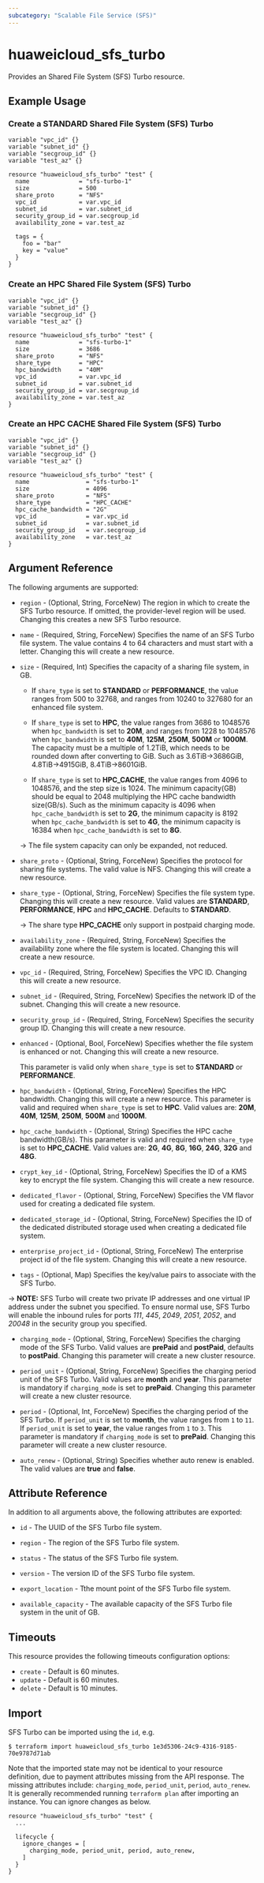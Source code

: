 ```yaml
---
subcategory: "Scalable File Service (SFS)"
---
```


# huaweicloud_sfs_turbo

Provides an Shared File System (SFS) Turbo resource.

## Example Usage

### Create a STANDARD Shared File System (SFS) Turbo

```hcl
variable "vpc_id" {}
variable "subnet_id" {}
variable "secgroup_id" {}
variable "test_az" {}

resource "huaweicloud_sfs_turbo" "test" {
  name              = "sfs-turbo-1"
  size              = 500
  share_proto       = "NFS"
  vpc_id            = var.vpc_id
  subnet_id         = var.subnet_id
  security_group_id = var.secgroup_id
  availability_zone = var.test_az

  tags = {
    foo = "bar"
    key = "value"
  }
}
```

### Create an HPC Shared File System (SFS) Turbo

```hcl
variable "vpc_id" {}
variable "subnet_id" {}
variable "secgroup_id" {}
variable "test_az" {}

resource "huaweicloud_sfs_turbo" "test" {
  name              = "sfs-turbo-1"
  size              = 3686
  share_proto       = "NFS"
  share_type        = "HPC"
  hpc_bandwidth     = "40M"
  vpc_id            = var.vpc_id
  subnet_id         = var.subnet_id
  security_group_id = var.secgroup_id
  availability_zone = var.test_az
}
```

### Create an HPC CACHE Shared File System (SFS) Turbo

```hcl
variable "vpc_id" {}
variable "subnet_id" {}
variable "secgroup_id" {}
variable "test_az" {}

resource "huaweicloud_sfs_turbo" "test" {
  name                = "sfs-turbo-1"
  size                = 4096
  share_proto         = "NFS"
  share_type          = "HPC_CACHE"
  hpc_cache_bandwidth = "2G"
  vpc_id              = var.vpc_id
  subnet_id           = var.subnet_id
  security_group_id   = var.secgroup_id
  availability_zone   = var.test_az
}
```

## Argument Reference

The following arguments are supported:

* `region` - (Optional, String, ForceNew) The region in which to create the SFS Turbo resource. If omitted, the
  provider-level region will be used. Changing this creates a new SFS Turbo resource.

* `name` - (Required, String, ForceNew) Specifies the name of an SFS Turbo file system. The value contains 4 to 64
  characters and must start with a letter. Changing this will create a new resource.

* `size` - (Required, Int) Specifies the capacity of a sharing file system, in GB.
  + If `share_type` is set to **STANDARD** or **PERFORMANCE**, the value ranges from 500 to 32768, and ranges from
  10240 to 327680 for an enhanced file system.

  + If `share_type` is set to **HPC**, the value ranges from 3686 to 1048576 when `hpc_bandwidth` is set to **20M**,
  and ranges from 1228 to 1048576 when `hpc_bandwidth` is set to **40M**, **125M**, **250M**, **500M** or **1000M**.
  The capacity must be a multiple of 1.2TiB, which needs to be rounded down after converting to GiB.
  Such as 3.6TiB->3686GiB, 4.8TiB->4915GiB, 8.4TiB->8601GiB.

  + If `share_type` is set to **HPC_CACHE**, the value ranges from 4096 to 1048576, and the step size is 1024.
  The minimum capacity(GB) should be equal to 2048 multiplying the HPC cache bandwidth size(GB/s).
  Such as the minimum capacity is 4096 when `hpc_cache_bandwidth` is set to **2G**, the minimum capacity is 8192 when
  `hpc_cache_bandwidth` is set to **4G**, the minimum capacity is 16384 when `hpc_cache_bandwidth` is set to **8G**.

  -> The file system capacity can only be expanded, not reduced.

* `share_proto` - (Optional, String, ForceNew) Specifies the protocol for sharing file systems. The valid value is NFS.
  Changing this will create a new resource.

* `share_type` - (Optional, String, ForceNew) Specifies the file system type. Changing this will create a new resource.
  Valid values are **STANDARD**, **PERFORMANCE**, **HPC** and **HPC_CACHE**.
  Defaults to **STANDARD**.

  -> The share type **HPC_CACHE** only support in postpaid charging mode.

* `availability_zone` - (Required, String, ForceNew) Specifies the availability zone where the file system is located.
  Changing this will create a new resource.

* `vpc_id` - (Required, String, ForceNew) Specifies the VPC ID. Changing this will create a new resource.

* `subnet_id` - (Required, String, ForceNew) Specifies the network ID of the subnet. Changing this will create a new
  resource.

* `security_group_id` - (Required, String, ForceNew) Specifies the security group ID. Changing this will create a new
  resource.

* `enhanced` - (Optional, Bool, ForceNew) Specifies whether the file system is enhanced or not. Changing this will
  create a new resource.

  This parameter is valid only when `share_type` is set to **STANDARD** or **PERFORMANCE**.

* `hpc_bandwidth` - (Optional, String, ForceNew) Specifies the HPC bandwidth. Changing this will create a new resource.
  This parameter is valid and required when `share_type` is set to **HPC**.
  Valid values are: **20M**, **40M**, **125M**, **250M**, **500M** and **1000M**.

* `hpc_cache_bandwidth` - (Optional, String) Specifies the HPC cache bandwidth(GB/s).
  This parameter is valid and required when `share_type` is set to **HPC_CACHE**.
  Valid values are: **2G**, **4G**, **8G**, **16G**, **24G**, **32G** and **48G**.

* `crypt_key_id` - (Optional, String, ForceNew) Specifies the ID of a KMS key to encrypt the file system. Changing this
  will create a new resource.

* `dedicated_flavor` - (Optional, String, ForceNew) Specifies the VM flavor used for creating a dedicated file system.

* `dedicated_storage_id` - (Optional, String, ForceNew) Specifies the ID of the dedicated distributed storage used
  when creating a dedicated file system.

* `enterprise_project_id` - (Optional, String, ForceNew) The enterprise project id of the file system. Changing this
  will create a new resource.

* `tags` - (Optional, Map) Specifies the key/value pairs to associate with the SFS Turbo.

-> **NOTE:**
SFS Turbo will create two private IP addresses and one virtual IP address under the subnet you specified. To ensure
normal use, SFS Turbo will enable the inbound rules for ports *111*, *445*, *2049*, *2051*, *2052*, and *20048* in the
security group you specified.

* `charging_mode` - (Optional, String, ForceNew) Specifies the charging mode of the SFS Turbo.
  Valid values are **prePaid** and **postPaid**, defaults to **postPaid**.
  Changing this parameter will create a new cluster resource.

* `period_unit` - (Optional, String, ForceNew) Specifies the charging period unit of the SFS Turbo.
  Valid values are **month** and **year**. This parameter is mandatory if `charging_mode` is set to **prePaid**.
  Changing this parameter will create a new cluster resource.

* `period` - (Optional, Int, ForceNew) Specifies the charging period of the SFS Turbo.
  If `period_unit` is set to **month**, the value ranges from `1` to `11`.
  If `period_unit` is set to **year**, the value ranges from `1` to `3`.
  This parameter is mandatory if `charging_mode` is set to **prePaid**.
  Changing this parameter will create a new cluster resource.

* `auto_renew` - (Optional, String) Specifies whether auto renew is enabled.  
  The valid values are **true** and **false**.

## Attribute Reference

In addition to all arguments above, the following attributes are exported:

* `id` - The UUID of the SFS Turbo file system.

* `region` - The region of the SFS Turbo file system.

* `status` - The status of the SFS Turbo file system.

* `version` - The version ID of the SFS Turbo file system.

* `export_location` - Tthe mount point of the SFS Turbo file system.

* `available_capacity` - The available capacity of the SFS Turbo file system in the unit of GB.

## Timeouts

This resource provides the following timeouts configuration options:

* `create` - Default is 60 minutes.
* `update` - Default is 60 minutes.
* `delete` - Default is 10 minutes.

## Import

SFS Turbo can be imported using the `id`, e.g.

```
$ terraform import huaweicloud_sfs_turbo 1e3d5306-24c9-4316-9185-70e9787d71ab
```

Note that the imported state may not be identical to your resource definition, due to payment attributes missing from
the API response.
The missing attributes include: `charging_mode`, `period_unit`, `period`, `auto_renew`.
It is generally recommended running `terraform plan` after importing an instance.
You can ignore changes as below.

```hcl
resource "huaweicloud_sfs_turbo" "test" {
  ...

  lifecycle {
    ignore_changes = [
      charging_mode, period_unit, period, auto_renew,
    ]
  }
}
```
